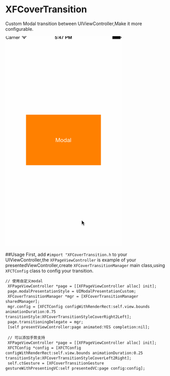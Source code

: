 # XFCoverTransition
Custom Modal transition between UIViewController,Make it more configurable.

![XFCoverTransition usage1](./Doc/usage1.gif)

##Usage
First, add `#import "XFCoverTransition.h` to your UIViewController,the `XFPageViewController` is example of your presentedViewController,create `XFCoverTransitionManager` main class,using `XFCTConfig` class to config your transition.
```objc
// 使用自定义modal
 XFPageViewController *page = [[XFPageViewController alloc] init];
 page.modalPresentationStyle = UIModalPresentationCustom;
 XFCoverTransitionManager *mgr = [XFCoverTransitionManager sharedManager];
 mgr.config = [XFCTConfig configWithRenderRect:self.view.bounds animationDuration:0.75 transitionStyle:XFCoverTransitionStyleCoverRight2Left];
 page.transitioningDelegate = mgr;
 [self presentViewController:page animated:YES completion:nil];
 
 // 可以添加手势支持
 XFPageViewController *page = [[XFPageViewController alloc] init];
 XFCTConfig *config = [XFCTConfig configWithRenderRect:self.view.bounds animationDuration:0.25 transitionStyle:XFCoverTransitionStyleCoverLeft2Right];
 self.ctGesture = [XFCoverTransitionGesture gestureWithPresentingVC:self presentedVC:page config:config];
```
